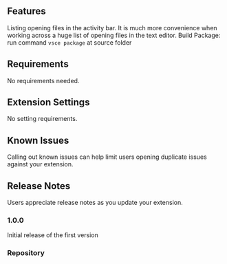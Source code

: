 ## Features

Listing opening files in the activity bar. It is much more convenience when working across a huge list of opening files in the text editor.
Build Package: run command `vsce package` at source folder

## Requirements

No requirements needed.

## Extension Settings

No setting requirements.

## Known Issues

Calling out known issues can help limit users opening duplicate issues against your extension.

## Release Notes

Users appreciate release notes as you update your extension.

### 1.0.0

Initial release of the first version

### Repository
